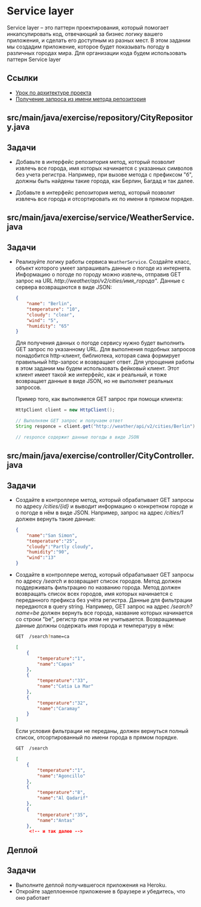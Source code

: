 # Service layer

Service layer – это паттерн проектирования, который помогает инкапсулировать код, отвечающий за бизнес логику вашего приложения, и сделать его доступным из разных мест.
В этом задании мы создадим приложение, которое будет показывать погоду в различных городах мира. Для организации кода будем использовать паттерн Service layer

## Ссылки

* [Урок по архитектуре проекта](https://ru.hexlet.io/courses/js-ddd/lessons/architecture/theory_unit)
* [Получение запроса из имени метода репозитория](https://docs.spring.io/spring-data/jpa/docs/current/reference/html/#jpa.query-methods.query-creation)

## src/main/java/exercise/repository/CityRepository.java

## Задачи

* Добавьте в интерфейс репозитория метод, который позволит извлечь все города, имя которых начинается с указанных символов без учета регистра. Например, при вызове метода с префиксом "б", должны быть найдены такие города, как Берлин, Багдад и так далее.

* Добавьте в интерфейс репозитория метод, который позволит извлечь все города и отсортировать их по имени в прямом порядке.

## src/main/java/exercise/service/WeatherService.java

## Задачи

* Реализуйте логику работы сервиса `WeatherService`. Создайте класс, объект которого умеет запрашивать данные о погоде из интернета. Информацию о погоде по городу можно извлечь, отправив GET запрос на URL *http://weather/api/v2/cities/имя_города"*. Данные с сервера возвращаются в виде JSON:

  ```json
  {
      "name": "Berlin",
      "temperature": "10",
      "cloudy": "clear",
      "wind": "5",
      "humidity": "65"
  }
  ```

  Для получения данных о погоде сервису нужно будет выполнить GET запрос по указанному URL. Для выполнения подобных запросов понадобится http-клиент, библиотека, которая сама формирует правильный http-запрос и возвращает ответ. Для упрощения работы в этом задании мы будем использовать фейковый клиент. Этот клиент имеет такой же интерфейс, как и реальный, и тоже возвращает данные в виде JSON, но не выполняет реальных запросов.

  Пример того, как выполняется GET запрос при помощи клиента:

  ```java
  HttpClient client = new HttpClient();

  // Выполняем GET запрос и получаем ответ
  String responce = client.get("http://weather/api/v2/cities/Berlin")

  // responce содержит данные погоды в виде JSON
  ```

## src/main/java/exercise/controller/CityController.java

## Задачи

* Создайте в контроллере метод, который обрабатывает GET запросы по адресу */cities/{id}* и выводит информацию о конкретном городе и о погоде в нём в виде JSON. Например, запрос на адрес */cities/1* должен вернуть такие данные:

  ```json
  {
      "name":"San Simon",
      "temperature":"25",
      "cloudy":"Partly cloudy",
      "humidity":"90",
      "wind":"13"
  }
  ```

* Создайте в контроллере метод, который обрабатывает GET запросы по адресу */search* и возвращает список городов. Метод должен поддерживать фильтрацию по названию города. Метод должен возвращать список всех городов, имя которых начинается с переданного префикса без учёта регистра. Данные для фильтрации передаются в query string. Например, GET запрос на адрес */search?name=be* должен вернуть все города, название которых начинается со строки "be", регистр при этом не учитывается. Возвращаемые данные должны содержать имя города и температуру в нём:

  ```bash
  GET  /search?name=ca
  ```

  ```json
  [
      {
          "temperature":"1",
          "name":"Capas"
      },
      {
          "temperature":"33",
          "name":"Catia La Mar"
      },
      {
          "temperature":"32",
          "name":"Caramay"
      }
  ]
  ```

  Если условия фильтрации не переданы, должен вернуться полный список, отсортированный по имени города в прямом порядке.

  ```bash
  GET  /search
  ```

  ```json
  [
      {
          "temperature":"1",
          "name":"Agoncillo"
      },
      {
          "temperature":"8",
          "name":"Al Qadarif"
      },
      {
          "temperature":"35",
          "name":"Antas"
      },
       <!-- и так далее -->
  ```

## Деплой

## Задачи

* Выполните деплой получившегося приложения на Heroku.
* Откройте задеплоенное приложение в браузере и убедитесь, что оно работает
